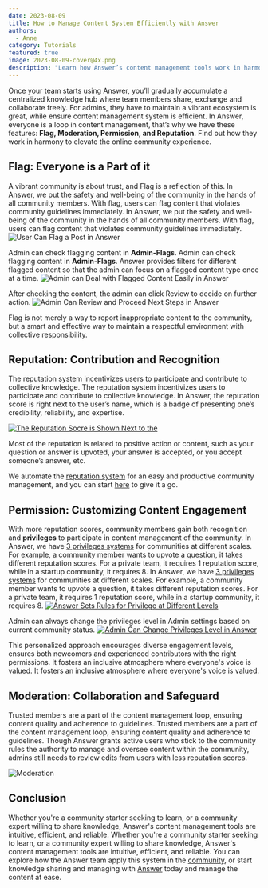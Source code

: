 ```yaml
---
date: 2023-08-09
title: How to Manage Content System Efficiently with Answer
authors:
  - Anne
category: Tutorials
featured: true
image: 2023-08-09-cover@4x.png
description: "Learn how Answer’s content management tools work in harmony to keep your community organized and vibrant."
---
```


Once your team starts using Answer, you’ll gradually accumulate a centralized knowledge hub where team members share, exchange and collaborate freely. For admins, they have to maintain a vibrant ecosystem is great, while ensure content management system is efficient. In Answer, everyone is a loop in content management, that’s why we have these features: **Flag, Moderation, Permission, and Reputation**. Find out how they work in harmony to elevate the online community experience.

## Flag: Everyone is a Part of it

A vibrant community is about trust, and Flag is a reflection of this. In Answer, we put the safety and well-being of the community in the hands of all community members. With flag, users can flag content that violates community guidelines immediately. In Answer, we put the safety and well-being of the community in the hands of all community members. With flag, users can flag content that violates community guidelines immediately. ![User Can Flag a Post in Answer](user-flag.png)

Admin can check flagging content in **Admin-Flags**. Admin can check flagging content in **Admin-Flags**. Answer provides filters for different flagged content so that the admin can focus on a flagged content type once at a time. ![Admin can Deal with Flagged Content Easily in Answer](admin-flags.gif)

After checking the content, the admin can click Review to decide on further action. ![Admin Can Review and Proceed Next Steps in Answer](admin-review.png)

Flag is not merely a way to report inappropriate content to the community, but a smart and effective way to maintain a respectful environment with collective responsibility.

## Reputation: Contribution and Recognition

The reputation system incentivizes users to participate and contribute to collective knowledge. The reputation system incentivizes users to participate and contribute to collective knowledge. In Answer, the reputation score is right next to the user’s name, which is a badge of presenting one’s credibility, reliability, and expertise.

[![The Reputation Socre is Shown Next to the](user-reputation.png)](https://answer.apache.org/docs/recipes/contents/permission)

Most of the reputation is related to positive action or content, such as your question or answer is upvoted, your answer is accepted, or you accept someone’s answer, etc.

We automate the [reputation system](https://answer.apache.org/docs/recipes/contents/reputation) for an easy and productive community management, and you can start [here](https://answer.apache.org/docs/installation) to give it a go.

## Permission: Customizing Content Engagement

With more reputation scores, community members gain both recognition and **privileges** to participate in content management of the community. In Answer, we have [3 privileges systems](https://answer.apache.org/docs/recipes/contents/permission) for communities at different scales. For example, a community member wants to upvote a question, it takes different reputation scores. For a private team, it requires 1 reputation score, while in a startup community, it requires 8. In Answer, we have [3 privileges systems](https://answer.apache.org/docs/recipes/contents/permission) for communities at different scales. For example, a community member wants to upvote a question, it takes different reputation scores. For a private team, it requires 1 reputation score, while in a startup community, it requires 8. [![Answer Sets Rules for Privilege at Different Levels](permission2.png)](https://answer.apache.org/docs/recipes/contents/permission)

Admin can always change the privileges level in Admin settings based on current community status. [![Admin Can Change Privileges Level in Answer](admin%20setting%20permission.png)](https://answer.apache.org/docs/recipes/contents/permission)

This personalized approach encourages diverse engagement levels, ensures both newcomers and experienced contributors with the right permissions. It fosters an inclusive atmosphere where everyone's voice is valued. It fosters an inclusive atmosphere where everyone's voice is valued.

## Moderation: Collaboration and Safeguard

Trusted members are a part of the content management loop, ensuring content quality and adherence to guidelines. Trusted members are a part of the content management loop, ensuring content quality and adherence to guidelines. Though Answer grants active users who stick to the community rules the authority to manage and oversee content within the community, admins still needs to review edits from users with less reputation scores.

![Moderation](moderation.png)

## Conclusion

Whether you're a community starter seeking to learn, or a community expert willing to share knowledge, Answer's content management tools are intuitive, efficient, and reliable. Whether you're a community starter seeking to learn, or a community expert willing to share knowledge, Answer's content management tools are intuitive, efficient, and reliable. You can explore how the Answer team apply this system in the [community](https://meta.answer.dev/), or start knowledge sharing and managing with [Answer](https://answer.apache.org/docs/installation) today and manage the content at ease.  
